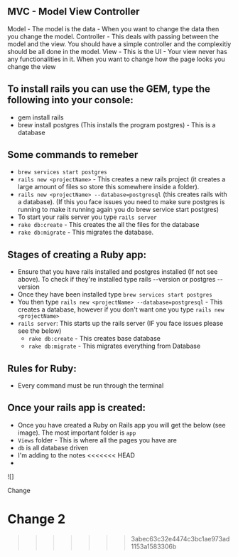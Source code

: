 ## MVC - Model View Controller 
  Model - The model is the data - When you want to change the data then you change the model.
  Controller - This deals with passing between the model and the view. You should have a simple controller and the complexitiy should be all done in the model.
  View - This is the UI - Your view never has any functionalities in it. When you want to change how the page looks you change the view

## To install rails you can use the GEM, type the following into your console:
  - gem install rails 
  - brew install postgres (This installs the program postgres) - This is a database 

## Some commands  to remeber
  - `brew services start postgres` 
  - `rails new <projectName>` - This creates a new rails project (it creates a large amount of files so store this somewhere inside a folder).
  - `rails new <projectName> --database=postgresql` (this creates rails with a database). (If this you face issues you need to make sure postgres is running to make it running again you do brew service start postgres)
  - To start your rails server you type `rails server`
  - `rake db:create` - This creates the all the files for the database
  - `rake db:migrate` - This migrates the database.

## Stages of creating a Ruby app:
  - Ensure that you have rails installed and postgres installed (If not see above). To check if they're installed type rails --version or postgres --version
  - Once they have been installed type `brew services start postgres`
  - You then type `rails new <projectName> --database=postgresql` - This creates a database, however if you don't want one you type `rails new <projectName>`
  - `rails server`: This starts up the rails server (IF you face issues please see the below)
    - `rake db:create` - This creates base database 
    - `rake db:migrate` - This migrates everything from Database
  
## Rules for Ruby: 
  - Every command must be run through the terminal

## Once your rails app is created: 
  - Once you have created a Ruby on Rails app you will get the below (see image). The most important folder is `app`
  - `Views` folder - This is where all the pages you have are 
  - `db` is all database driven
  - I'm adding to the notes
<<<<<<< HEAD
  - 

  ![]

Change

Change 2
=======
  
>>>>>>> 3abec63c32e4474c3bc1ae973ad1153a1583306b
